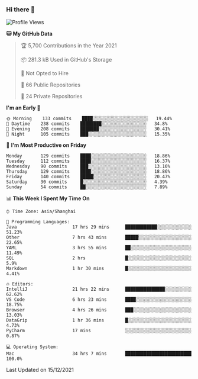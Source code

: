 ### Hi there 👋

<!--
**qbosen/qbosen** is a ✨ _special_ ✨ repository because its `README.md` (this file) appears on your GitHub profile.

Here are some ideas to get you started:

- 🔭 I’m currently working on ...
- 🌱 I’m currently learning ...
- 👯 I’m looking to collaborate on ...
- 🤔 I’m looking for help with ...
- 💬 Ask me about ...
- 📫 How to reach me: ...
- 😄 Pronouns: ...
- ⚡ Fun fact: ...
-->

<!--START_SECTION:waka-->
![Profile Views](http://img.shields.io/badge/Profile%20Views-3-blue)

**🐱 My GitHub Data** 

> 🏆 5,700 Contributions in the Year 2021
 > 
> 📦 281.3 kB Used in GitHub's Storage 
 > 
> 🚫 Not Opted to Hire
 > 
> 📜 66 Public Repositories 
 > 
> 🔑 24 Private Repositories  
 > 
**I'm an Early 🐤** 

```text
🌞 Morning    133 commits    ████░░░░░░░░░░░░░░░░░░░░░   19.44% 
🌆 Daytime    238 commits    ████████░░░░░░░░░░░░░░░░░   34.8% 
🌃 Evening    208 commits    ███████░░░░░░░░░░░░░░░░░░   30.41% 
🌙 Night      105 commits    ███░░░░░░░░░░░░░░░░░░░░░░   15.35%

```
📅 **I'm Most Productive on Friday** 

```text
Monday       129 commits    ████░░░░░░░░░░░░░░░░░░░░░   18.86% 
Tuesday      112 commits    ████░░░░░░░░░░░░░░░░░░░░░   16.37% 
Wednesday    90 commits     ███░░░░░░░░░░░░░░░░░░░░░░   13.16% 
Thursday     129 commits    ████░░░░░░░░░░░░░░░░░░░░░   18.86% 
Friday       140 commits    █████░░░░░░░░░░░░░░░░░░░░   20.47% 
Saturday     30 commits     █░░░░░░░░░░░░░░░░░░░░░░░░   4.39% 
Sunday       54 commits     ██░░░░░░░░░░░░░░░░░░░░░░░   7.89%

```


📊 **This Week I Spent My Time On** 

```text
⌚︎ Time Zone: Asia/Shanghai

💬 Programming Languages: 
Java                     17 hrs 29 mins      ████████████░░░░░░░░░░░░░   51.23% 
Other                    7 hrs 43 mins       █████░░░░░░░░░░░░░░░░░░░░   22.65% 
YAML                     3 hrs 55 mins       ██░░░░░░░░░░░░░░░░░░░░░░░   11.49% 
SQL                      2 hrs               █░░░░░░░░░░░░░░░░░░░░░░░░   5.9% 
Markdown                 1 hr 30 mins        █░░░░░░░░░░░░░░░░░░░░░░░░   4.41%

🔥 Editors: 
IntelliJ                 21 hrs 22 mins      ███████████████░░░░░░░░░░   62.62% 
VS Code                  6 hrs 23 mins       ████░░░░░░░░░░░░░░░░░░░░░   18.75% 
Browser                  4 hrs 26 mins       ███░░░░░░░░░░░░░░░░░░░░░░   13.03% 
DataGrip                 1 hr 36 mins        █░░░░░░░░░░░░░░░░░░░░░░░░   4.73% 
PyCharm                  17 mins             ░░░░░░░░░░░░░░░░░░░░░░░░░   0.87%

💻 Operating System: 
Mac                      34 hrs 7 mins       █████████████████████████   100.0%

```


 Last Updated on 15/12/2021
<!--END_SECTION:waka-->
